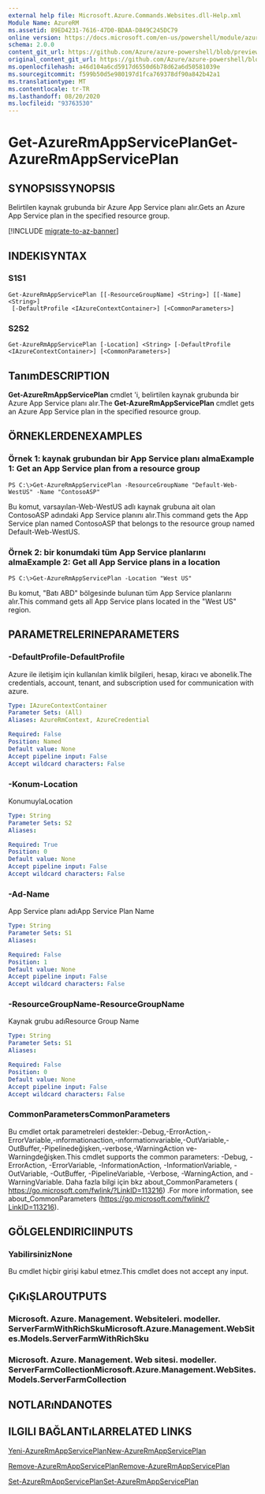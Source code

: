 ```yaml
---
external help file: Microsoft.Azure.Commands.Websites.dll-Help.xml
Module Name: AzureRM
ms.assetid: 89ED4231-7616-47D0-BDAA-D849C245DC79
online version: https://docs.microsoft.com/en-us/powershell/module/azurerm.websites/get-azurermappserviceplan
schema: 2.0.0
content_git_url: https://github.com/Azure/azure-powershell/blob/preview/src/ResourceManager/Websites/Commands.Websites/help/Get-AzureRmAppServicePlan.md
original_content_git_url: https://github.com/Azure/azure-powershell/blob/preview/src/ResourceManager/Websites/Commands.Websites/help/Get-AzureRmAppServicePlan.md
ms.openlocfilehash: a46d104a6cd5917d6550d6b78d62a6d50581039e
ms.sourcegitcommit: f599b50d5e980197d1fca769378df90a842b42a1
ms.translationtype: MT
ms.contentlocale: tr-TR
ms.lasthandoff: 08/20/2020
ms.locfileid: "93763530"
---
```

# <span data-ttu-id="0a93b-101">Get-AzureRmAppServicePlan</span><span class="sxs-lookup"><span data-stu-id="0a93b-101">Get-AzureRmAppServicePlan</span></span>

## <span data-ttu-id="0a93b-102">SYNOPSIS</span><span class="sxs-lookup"><span data-stu-id="0a93b-102">SYNOPSIS</span></span>
<span data-ttu-id="0a93b-103">Belirtilen kaynak grubunda bir Azure App Service planı alır.</span><span class="sxs-lookup"><span data-stu-id="0a93b-103">Gets an Azure App Service plan in the specified resource group.</span></span>

[!INCLUDE [migrate-to-az-banner](../../includes/migrate-to-az-banner.md)]

## <span data-ttu-id="0a93b-104">INDEKI</span><span class="sxs-lookup"><span data-stu-id="0a93b-104">SYNTAX</span></span>

### <span data-ttu-id="0a93b-105">S1</span><span class="sxs-lookup"><span data-stu-id="0a93b-105">S1</span></span>
```
Get-AzureRmAppServicePlan [[-ResourceGroupName] <String>] [[-Name] <String>]
 [-DefaultProfile <IAzureContextContainer>] [<CommonParameters>]
```

### <span data-ttu-id="0a93b-106">S2</span><span class="sxs-lookup"><span data-stu-id="0a93b-106">S2</span></span>
```
Get-AzureRmAppServicePlan [-Location] <String> [-DefaultProfile <IAzureContextContainer>] [<CommonParameters>]
```

## <span data-ttu-id="0a93b-107">Tanım</span><span class="sxs-lookup"><span data-stu-id="0a93b-107">DESCRIPTION</span></span>
<span data-ttu-id="0a93b-108">**Get-AzureRmAppServicePlan** cmdlet 'i, belirtilen kaynak grubunda bir Azure App Service planı alır.</span><span class="sxs-lookup"><span data-stu-id="0a93b-108">The **Get-AzureRmAppServicePlan** cmdlet gets an Azure App Service plan in the specified resource group.</span></span>

## <span data-ttu-id="0a93b-109">ÖRNEKLERDEN</span><span class="sxs-lookup"><span data-stu-id="0a93b-109">EXAMPLES</span></span>

### <span data-ttu-id="0a93b-110">Örnek 1: kaynak grubundan bir App Service planı alma</span><span class="sxs-lookup"><span data-stu-id="0a93b-110">Example 1: Get an App Service plan from a resource group</span></span>
```
PS C:\>Get-AzureRmAppServicePlan -ResourceGroupName "Default-Web-WestUS" -Name "ContosoASP"
```

<span data-ttu-id="0a93b-111">Bu komut, varsayılan-Web-WestUS adlı kaynak grubuna ait olan ContosoASP adındaki App Service planını alır.</span><span class="sxs-lookup"><span data-stu-id="0a93b-111">This command gets the App Service plan named ContosoASP that belongs to the resource group named Default-Web-WestUS.</span></span>

### <span data-ttu-id="0a93b-112">Örnek 2: bir konumdaki tüm App Service planlarını alma</span><span class="sxs-lookup"><span data-stu-id="0a93b-112">Example 2: Get all App Service plans in a location</span></span>
```
PS C:\>Get-AzureRmAppServicePlan -Location "West US"
```

<span data-ttu-id="0a93b-113">Bu komut, "Batı ABD" bölgesinde bulunan tüm App Service planlarını alır.</span><span class="sxs-lookup"><span data-stu-id="0a93b-113">This command gets all App Service plans located in the "West US" region.</span></span>

## <span data-ttu-id="0a93b-114">PARAMETRELERINE</span><span class="sxs-lookup"><span data-stu-id="0a93b-114">PARAMETERS</span></span>

### <span data-ttu-id="0a93b-115">-DefaultProfile</span><span class="sxs-lookup"><span data-stu-id="0a93b-115">-DefaultProfile</span></span>
<span data-ttu-id="0a93b-116">Azure ile iletişim için kullanılan kimlik bilgileri, hesap, kiracı ve abonelik.</span><span class="sxs-lookup"><span data-stu-id="0a93b-116">The credentials, account, tenant, and subscription used for communication with azure.</span></span>

```yaml
Type: IAzureContextContainer
Parameter Sets: (All)
Aliases: AzureRmContext, AzureCredential

Required: False
Position: Named
Default value: None
Accept pipeline input: False
Accept wildcard characters: False
```

### <span data-ttu-id="0a93b-117">-Konum</span><span class="sxs-lookup"><span data-stu-id="0a93b-117">-Location</span></span>
<span data-ttu-id="0a93b-118">Konumuyla</span><span class="sxs-lookup"><span data-stu-id="0a93b-118">Location</span></span> 

```yaml
Type: String
Parameter Sets: S2
Aliases: 

Required: True
Position: 0
Default value: None
Accept pipeline input: False
Accept wildcard characters: False
```

### <span data-ttu-id="0a93b-119">-Ad</span><span class="sxs-lookup"><span data-stu-id="0a93b-119">-Name</span></span>
<span data-ttu-id="0a93b-120">App Service planı adı</span><span class="sxs-lookup"><span data-stu-id="0a93b-120">App Service Plan Name</span></span>

```yaml
Type: String
Parameter Sets: S1
Aliases: 

Required: False
Position: 1
Default value: None
Accept pipeline input: False
Accept wildcard characters: False
```

### <span data-ttu-id="0a93b-121">-ResourceGroupName</span><span class="sxs-lookup"><span data-stu-id="0a93b-121">-ResourceGroupName</span></span>
<span data-ttu-id="0a93b-122">Kaynak grubu adı</span><span class="sxs-lookup"><span data-stu-id="0a93b-122">Resource Group Name</span></span>

```yaml
Type: String
Parameter Sets: S1
Aliases: 

Required: False
Position: 0
Default value: None
Accept pipeline input: False
Accept wildcard characters: False
```

### <span data-ttu-id="0a93b-123">CommonParameters</span><span class="sxs-lookup"><span data-stu-id="0a93b-123">CommonParameters</span></span>
<span data-ttu-id="0a93b-124">Bu cmdlet ortak parametreleri destekler:-Debug,-ErrorAction,-ErrorVariable,-ınformationaction,-ınformationvariable,-OutVariable,-OutBuffer,-Pipelinedeğişken,-verbose,-WarningAction ve-Warningdeğişken.</span><span class="sxs-lookup"><span data-stu-id="0a93b-124">This cmdlet supports the common parameters: -Debug, -ErrorAction, -ErrorVariable, -InformationAction, -InformationVariable, -OutVariable, -OutBuffer, -PipelineVariable, -Verbose, -WarningAction, and -WarningVariable.</span></span> <span data-ttu-id="0a93b-125">Daha fazla bilgi için bkz about_CommonParameters ( https://go.microsoft.com/fwlink/?LinkID=113216) .</span><span class="sxs-lookup"><span data-stu-id="0a93b-125">For more information, see about_CommonParameters (https://go.microsoft.com/fwlink/?LinkID=113216).</span></span>

## <span data-ttu-id="0a93b-126">GÖLGELENDIRICI</span><span class="sxs-lookup"><span data-stu-id="0a93b-126">INPUTS</span></span>

### <span data-ttu-id="0a93b-127">Yabilirsiniz</span><span class="sxs-lookup"><span data-stu-id="0a93b-127">None</span></span>
<span data-ttu-id="0a93b-128">Bu cmdlet hiçbir girişi kabul etmez.</span><span class="sxs-lookup"><span data-stu-id="0a93b-128">This cmdlet does not accept any input.</span></span>

## <span data-ttu-id="0a93b-129">ÇıKıŞLAR</span><span class="sxs-lookup"><span data-stu-id="0a93b-129">OUTPUTS</span></span>

### <span data-ttu-id="0a93b-130">Microsoft. Azure. Management. Websiteleri. modeller. ServerFarmWithRichSku</span><span class="sxs-lookup"><span data-stu-id="0a93b-130">Microsoft.Azure.Management.WebSites.Models.ServerFarmWithRichSku</span></span>

### <span data-ttu-id="0a93b-131">Microsoft. Azure. Management. Web sitesi. modeller. ServerFarmCollection</span><span class="sxs-lookup"><span data-stu-id="0a93b-131">Microsoft.Azure.Management.WebSites.Models.ServerFarmCollection</span></span>

## <span data-ttu-id="0a93b-132">NOTLARıNDA</span><span class="sxs-lookup"><span data-stu-id="0a93b-132">NOTES</span></span>

## <span data-ttu-id="0a93b-133">ILGILI BAĞLANTıLAR</span><span class="sxs-lookup"><span data-stu-id="0a93b-133">RELATED LINKS</span></span>

[<span data-ttu-id="0a93b-134">Yeni-AzureRmAppServicePlan</span><span class="sxs-lookup"><span data-stu-id="0a93b-134">New-AzureRmAppServicePlan</span></span>](./New-AzureRmAppServicePlan.md)

[<span data-ttu-id="0a93b-135">Remove-AzureRmAppServicePlan</span><span class="sxs-lookup"><span data-stu-id="0a93b-135">Remove-AzureRmAppServicePlan</span></span>](./Remove-AzureRmAppServicePlan.md)

[<span data-ttu-id="0a93b-136">Set-AzureRmAppServicePlan</span><span class="sxs-lookup"><span data-stu-id="0a93b-136">Set-AzureRmAppServicePlan</span></span>](./Set-AzureRmAppServicePlan.md)


